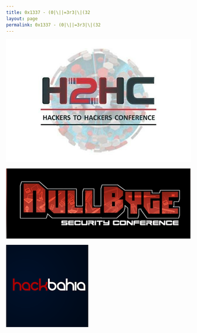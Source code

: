 ```yaml
---
title: 0x1337 - (0|\||=3r3|\|(32
layout: page
permalink: 0x1337 - (0|\||=3r3|\|(32
---
```


![H2HC - SP](/assets/h2hc.jpeg "H2HC")

![NullByte - BA](/assets/nullbyte.png "NullByte")

![HackBahia - BA](/assets/hackbahia.png "HackBahia")
